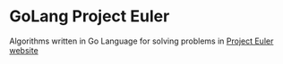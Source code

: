 # GoLang Project Euler

Algorithms written in Go Language for solving problems in [Project Euler website](https://projecteuler.net)
